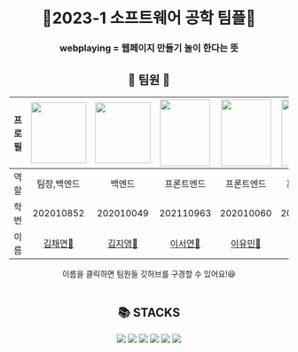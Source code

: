 <div align="center">
<h1>💙2023-1 소프트웨어 공학 팀플💙</h1>
<h3> webplaying = 웹페이지 만들기 놀이 한다는 뜻 </h3>
<h2>🐶&nbsp;팀원&nbsp;🐶</h2> <!--&nbsp;는 띄어쓰기임-->

|프로필|<img src="https://user-images.githubusercontent.com/90055686/227866493-64785556-e84c-48d1-9e7f-942e525b85a8.jpeg" width="100" height="110" />|<img  src="https://user-images.githubusercontent.com/90055686/227869693-9603ea96-47bc-4428-85b9-a4851204419e.png" width="100" height="110" />|<img src="https://user-images.githubusercontent.com/90055686/227870160-e5371d81-9aee-4a72-bd4d-6e4be6e4a424.JPG" width="90" height="120" />|<img src="https://user-images.githubusercontent.com/90055686/227888512-02ca8e88-2be1-4ace-8b93-5968271b57c6.jpeg" width="90" height="120" />|<img src="https://user-images.githubusercontent.com/90055686/227873927-174d66a6-5bae-4bd8-b2a9-c3527aedb026.jpeg" width="90" height="120" />|
|:---:|:---:|:---:|:---:|:---:|:---:|
|역할|팀장,백엔드|백엔드|프론트엔드|프론트엔드|프론트엔드|
|학번|202010852|202010049|202110963|202010060|202110927|
|이름|[김채연🐣](https://github.com/chaerish)|[김지영🍳](https://github.com/jeeeyyoung)|[이서연🐰](https://github.com/noeyoes)|[이유민🦄](https://github.com/whatdoyumin)|[박서연🐱](https://github.com/yxoni)|

<div align="center">
  이름을 클릭하면 팀원들 깃허브를 구경할 수 있어요!😆
</div>

<br />

<h2> 📚 STACKS </h2>
<div align="center">
  <img src="https://img.shields.io/badge/html5-E34F26?style=for-the-badge&logo=html5&logoColor=white">
  <img src="https://img.shields.io/badge/github-181717?style=for-the-badge&logo=github&logoColor=white">
  <img src="https://img.shields.io/badge/css-1572B6?style=for-the-badge&logo=css3&logoColor=white">
  <img src="https://img.shields.io/badge/javascript-F7DF1E?style=for-the-badge&logo=javascript&logoColor=black">
  <img src="https://img.shields.io/badge/springboot-6DB33F?style=for-the-badge&logo=springboot&logoColor=white">
  <img src="https://img.shields.io/badge/mysql-4479A1?style=for-the-badge&logo=mysql&logoColor=white">

</div>
</div>
